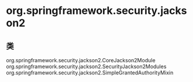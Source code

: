 # org.springframework.security.jackson2

## 类

org.springframework.security.jackson2.CoreJackson2Module
org.springframework.security.jackson2.SecurityJackson2Modules
org.springframework.security.jackson2.SimpleGrantedAuthorityMixin




